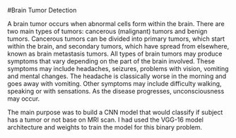 #Brain Tumor Detection

A brain tumor occurs when abnormal cells form within the brain. There are two main types of tumors: cancerous (malignant) tumors and benign tumors. Cancerous tumors can be divided into primary tumors, which start within the brain, and secondary tumors, which have spread from elsewhere, known as brain metastasis tumors. All types of brain tumors may produce symptoms that vary depending on the part of the brain involved. These symptoms may include headaches, seizures, problems with vision, vomiting and mental changes. The headache is classically worse in the morning and goes away with vomiting. Other symptoms may include difficulty walking, speaking or with sensations. As the disease progresses, unconsciousness may occur.

The main purpose was to build a CNN model that would classify if subject has a tumor or not base on MRI scan. I had used the VGG-16 model architecture and weights to train the model for this binary problem.
